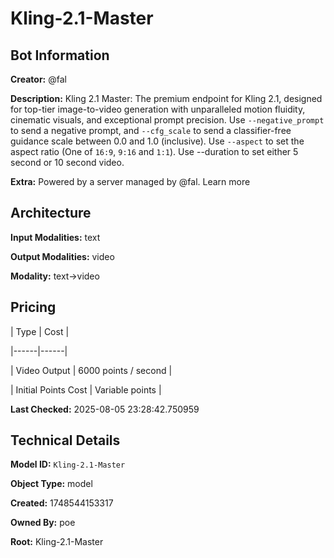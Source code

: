 # Kling-2.1-Master

## Bot Information

**Creator:** @fal

**Description:** Kling 2.1 Master: The premium endpoint for Kling 2.1, designed for top-tier image-to-video generation with unparalleled motion fluidity, cinematic visuals, and exceptional prompt precision. Use `--negative_prompt` to send a negative prompt, and `--cfg_scale` to send a classifier-free guidance scale between 0.0 and 1.0 (inclusive). Use `--aspect` to set the aspect ratio (One of `16:9`, `9:16` and `1:1`). Use --duration to set either 5 second or 10 second video.

**Extra:** Powered by a server managed by @fal. Learn more


## Architecture

**Input Modalities:** text

**Output Modalities:** video

**Modality:** text->video


## Pricing

| Type | Cost |

|------|------|

| Video Output | 6000 points / second |

| Initial Points Cost | Variable points |


**Last Checked:** 2025-08-05 23:28:42.750959


## Technical Details

**Model ID:** `Kling-2.1-Master`

**Object Type:** model

**Created:** 1748544153317

**Owned By:** poe

**Root:** Kling-2.1-Master
